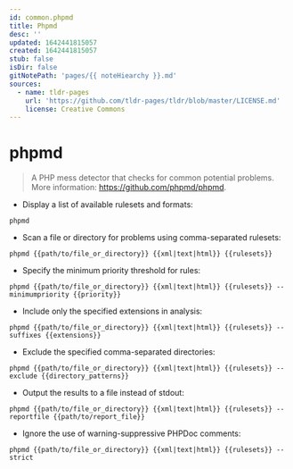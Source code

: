 ```yaml
---
id: common.phpmd
title: Phpmd
desc: ''
updated: 1642441815057
created: 1642441815057
stub: false
isDir: false
gitNotePath: 'pages/{{ noteHiearchy }}.md'
sources:
  - name: tldr-pages
    url: 'https://github.com/tldr-pages/tldr/blob/master/LICENSE.md'
    license: Creative Commons
---
```

# phpmd

> A PHP mess detector that checks for common potential problems.
> More information: <https://github.com/phpmd/phpmd>.

- Display a list of available rulesets and formats:

`phpmd`

- Scan a file or directory for problems using comma-separated rulesets:

`phpmd {{path/to/file_or_directory}} {{xml|text|html}} {{rulesets}}`

- Specify the minimum priority threshold for rules:

`phpmd {{path/to/file_or_directory}} {{xml|text|html}} {{rulesets}} --minimumpriority {{priority}}`

- Include only the specified extensions in analysis:

`phpmd {{path/to/file_or_directory}} {{xml|text|html}} {{rulesets}} --suffixes {{extensions}}`

- Exclude the specified comma-separated directories:

`phpmd {{path/to/file_or_directory}} {{xml|text|html}} {{rulesets}} --exclude {{directory_patterns}}`

- Output the results to a file instead of stdout:

`phpmd {{path/to/file_or_directory}} {{xml|text|html}} {{rulesets}} --reportfile {{path/to/report_file}}`

- Ignore the use of warning-suppressive PHPDoc comments:

`phpmd {{path/to/file_or_directory}} {{xml|text|html}} {{rulesets}} --strict`

